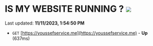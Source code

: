 # IS MY WEBSITE RUNNING ? [![](https://img.shields.io/static/v1?label=Sponsor&message=%E2%9D%A4&logo=GitHub&color=%23fe8e86)](https://github.com/sponsors/<username>)

Last updated: **11/11/2023, 1:54:50 PM**

- `GET` [https://youssefservice.me](https://youssefservice.me) - **Up** (637ms)
